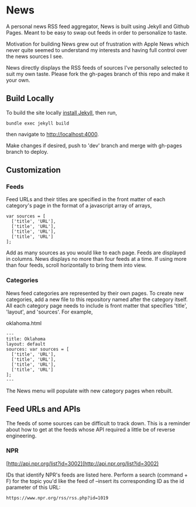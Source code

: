 # News

A personal news RSS feed aggregator, News is built using Jekyll and Github Pages. Meant to be easy to swap out feeds in order to personalize to taste.

Motivation for building News grew out of frustration with Apple News which never quite seemed to understand my interests and having full control over the news sources I see.

News directly displays the RSS feeds of sources I've personally selected to suit my own taste. Please fork the gh-pages branch of this repo and make it your own.

## Build Locally

To build the site locally [install Jekyll](https://jekyllrb.com/docs/installation/), then run,
```
bundle exec jekyll build
```
then navigate to [http://localhost:4000](http://localhost:4000).

Make changes if desired, push to 'dev' branch and merge with gh-pages branch to deploy.

## Customization

### Feeds

Feed URLs and their titles are specified in the front matter of each category's page in the format of a javascript array of arrays,

```
var sources = [
  ['title', 'URL'],
  ['title', 'URL'],
  ['title', 'URL'],
  ['title', 'URL']
];
```

Add as many sources as you would like to each page. Feeds are displayed in columns. News displays no more than four feeds at a time. If using more than four feeds, scroll horizontally to bring them into view.

### Categories

News feed categories are represented by their own pages. To create new categories, add a new file to this repository named after the category itself. All each category page needs to include is front matter that specifies 'title', 'layout', and 'sources'. For example,

oklahoma.html

```
---
title: Oklahoma
layout: default
sources: var sources = [
  ['title', 'URL'],
  ['title', 'URL'],
  ['title', 'URL'],
  ['title', 'URL']
];
---
```
The News menu will populate with new category pages when rebuilt.


## Feed URLs and APIs

The feeds of some sources can be difficult to track down. This is a reminder about how to get at the feeds whose API required a little be of reverse engineering.

### NPR

[http://api.npr.org/list?id=3002](http://api.npr.org/list?id=3002)

IDs that identify NPR's feeds are listed here. Perform a search (command + F) for the topic you'd like the feed of –insert its corresponding ID as the id parameter of this URL:

```
https://www.npr.org/rss/rss.php?id=1019
```
